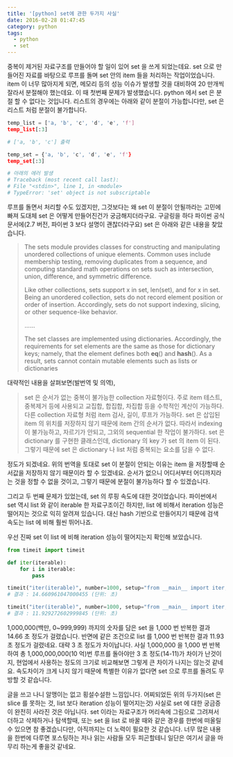```yaml
---
title: '[python] set에 관한 두가지 사실'
date: 2016-02-28 01:47:45
category: python
tags:
  - python
  - set
---
```


중복이 제거된 자료구조를 만들어야 할 일이 있어 set 을 쓰게 되었는데요.
set 으로 만들어진 자료를 바탕으로 루프를 돌며 set 안의 item 들을 처리하는 작업이었습니다.
item 이 너무 많아지게 되면, 메모리 등의 성능 이슈가 발생할 것을 대비하여 20 만개씩 잘라서 분절해야 했는데요.
이 때 첫번째 문제가 발생했습니다. python 에서 set 은 분절 할 수 없다는 것입니다.
리스트의 경우에는 아래와 같이 분절이 가능합니다만, set 은 리스트 처럼 분절이 불가합니다.

```python
temp_list = ['a, 'b', 'c', 'd', 'e', 'f']
temp_list[:3]

# ['a, 'b', 'c'] 출력
```

```python
temp_set = {'a, 'b', 'c', 'd', 'e', 'f'}
temp_set[:3]

# 아래의 에러 발생
# Traceback (most recent call last):
# File "<stdin>", line 1, in <module>
# TypeError: 'set' object is not subscriptable
```

루프를 돌면서 처리할 수도 있겠지만, 그것보다는 왜 set 이 분절이 안될까라는 고민에 빠져 도대체 set 은 어떻게 만들어진건가 궁금해지더라구요.
구글링을 하다 파이썬 공식 문서에(2.7 버전, 파이썬 3 보다 설명이 괜찮더라구요) set 은 아래와 같은 내용을 찾았습니다.

> The sets module provides classes for constructing and manipulating unordered collections of unique elements. Common uses include membership testing, removing duplicates from a sequence, and computing standard math operations on sets such as intersection, union, difference, and symmetric difference.
>
> Like other collections, sets support x in set, len(set), and for x in set. Being an unordered collection, sets do not record element position or order of insertion. Accordingly, sets do not support indexing, slicing, or other sequence-like behavior.
>
> ......
>
> The set classes are implemented using dictionaries. Accordingly, the requirements for set elements are the same as those for dictionary keys; namely, that the element defines both **eq**() and **hash**(). As a result, sets cannot contain mutable elements such as lists or dictionaries

대략적인 내용을 살펴보면(발번역 및 의역),

> set 은 순서가 없는 중복이 불가능한 collection 자료형이다. 주로 item 테스트, 중복제거 등에 사용되고 교집합, 합집합, 차집합 등을 수학적인 계산이 가능하다. 다른 collection 자료형 처럼 item 검사, 길이, 루프가 가능하다. set 은 삽입된 item 의 위치를 저장하지 않기 때문에 item 간의 순서가 없다. 따라서 indexing 이 불가능하고, 자르기가 안되고, 그외의 sequential 한 작업이 불가하다. set 은 dictionary 를 구현한 클래스인데, dictionary 의 key 가 set 의 item 이 된다. 그렇기 때문에 set 은 dictionary 나 list 처럼 중복되는 요소를 담을 수 없다.

정도가 되겠네요. 위의 번역을 토대로 set 이 분절이 안되는 이유는 item 을 저장할때 순서값을 저장하지 않기 때문이라 할 수 있겠네요.
순서가 없으니 어디서부터 어디까지라는 것을 정할 수 없을 것이고, 그렇기 때문에 분절이 불가능하다 할 수 있겠습니다.

그리고 두 번째 문제가 있었는데, set 의 루핑 속도에 대한 것이었습니다.
파이썬에서 set 역시 list 와 같이 iterable 한 자료구조이긴 하지만, list 에 비해서 iteration 성능은 떨어지는 것으로 익히 알려져 있습니다.
대신 hash 기반으로 만들어지기 때문에 검색 속도는 list 에 비해 훨씬 뛰어나죠.

우선 진짜 set 이 list 에 비해 iteration 성능이 떨어지는지 확인해 보았습니다.

```python
from timeit import timeit

def iter(iterable):
    for i in iterable:
        pass

timeit("iter(iterable)", number=1000, setup="from __main__ import iter; iterable=set(range(1000000))")
# 결과 : 14.660961047000455 (단위: 초)

timeit("iter(iterable)", number=1000, setup="from __main__ import iter; iterable=list(range(1000000))")
# 결과 : 11.929272602999845 (단위: 초)
```

1,000,000(백만, 0~999,999) 까지의 숫자를 담은 set 을 1,000 번 반복한 결과 14.66 초 정도가 걸렸습니다.
반면에 같은 조건으로 list 를 1,000 번 반복한 결과 11.93 초 정도가 걸렸네요.
대략 3 초 정도가 차이납니다.
사실 1,000,000 을 1,000 번 반복하여 총 1,000,000,000(10 억)번 루프를 돌아야만 3 초 정도(14-11)가 차이가 난것이지,
현업에서 사용하는 정도의 크기로 비교해보면 그렇게 큰 차이가 나지는 않는것 같네요.
속도차이가 크게 나지 않기 때문에 특별한 이유가 없다면 set 으로 루프를 돌려도 무방할 것 같습니다.

글을 쓰고 나니 알맹이는 없고 횡설수설한 느낌입니다.
어찌되었든 위의 두가지(set 은 slice 를 못하는 것, list 보다 iteration 성능이 떨어지는것) 사실로 set 에 대한 궁금증이 완전히 사라진 것은 아닙니다.
set 이라는 자료구조가 머리속에 그림으로 그려져서 더하고 삭제하거나 탐색할때, 또는 set 을 list 로 바꿀 때와 같은 경우를 한번에 떠올릴 수 있으면 참 좋겠습니다만, 아직까지는 더 노력이 필요한 것 같습니다.
너무 많은 내용을 한번에 다루면 포스팅하는 저나 읽는 사람들 모두 피곤할테니 일단은 여기서 글을 마무리 하는게 좋을것 같네요.
